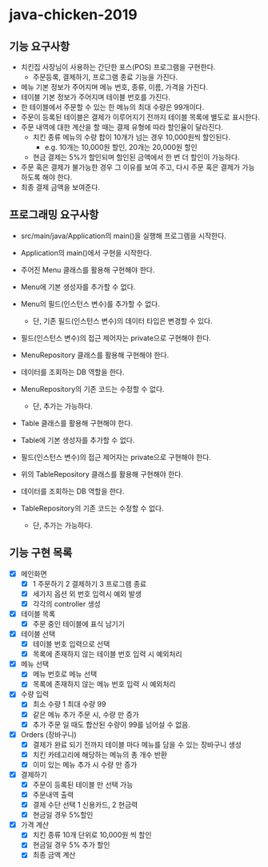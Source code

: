 # java-chicken-2019

## 기능 요구사항
- 치킨집 사장님이 사용하는 간단한 포스(POS) 프로그램을 구현한다.   
    - 주문등록, 결제하기, 프로그램 종료 기능을 가진다.
- 메뉴 기본 정보가 주어지며 메뉴 번호, 종류, 이름, 가격을 가진다.
- 테이블 기본 정보가 주어지며 테이블 번호를 가진다.
- 한 테이블에서 주문할 수 있는 한 메뉴의 최대 수량은 99개이다.
- 주문이 등록된 테이블은 결제가 이루어지기 전까지 테이블 목록에 별도로 표시한다.
- 주문 내역에 대한 계산을 할 때는 결제 유형에 따라 할인율이 달라진다.
    - 치킨 종류 메뉴의 수량 합이 10개가 넘는 경우 10,000원씩 할인된다.
        - e.g. 10개는 10,000원 할인, 20개는 20,000원 할인
    - 현금 결제는 5%가 할인되며 할인된 금액에서 한 번 더 할인이 가능하다.
- 주문 혹은 결제가 불가능한 경우 그 이유를 보여 주고, 다시 주문 혹은 결제가 가능하도록 해야 한다. 
- 최종 결제 금액을 보여준다.


## 프로그래밍 요구사항
- src/main/java/Application의 main()을 실행해 프로그램을 시작한다. 
- Application의 main()에서 구현을 시작한다.
- 주어진 Menu 클래스를 활용해 구현해야 한다. 
- Menu에 기본 생성자를 추가할 수 없다. 
- Menu의 필드(인스턴스 변수)를 추가할 수 없다.
    - 단, 기존 필드(인스턴스 변수)의 데이터 타입은 변경할 수 있다. 
- 필드(인스턴스 변수)의 접근 제어자는 private으로 구현해야 한다.

- MenuRepository 클래스를 활용해 구현해야 한다. 
- 데이터를 조회하는 DB 역할을 한다. 
- MenuRepository의 기존 코드는 수정할 수 없다.
    - 단, 추가는 가능하다.
    
- Table 클래스를 활용해 구현해야 한다.
- Table에 기본 생성자를 추가할 수 없다.
- 필드(인스턴스 변수)의 접근 제어자는 private으로 구현해야 한다.

- 위의 TableRepository 클래스를 활용해 구현해야 한다. 
- 데이터를 조회하는 DB 역할을 한다. 
- TableRepository의 기존 코드는 수정할 수 없다.
    - 단, 추가는 가능하다.
    
    
## 기능 구현 목록
- [x] 메인화면
    - [x] 1 주문하기 2 결제하기 3 프로그램 종료
    - [x] 세가지 옵션 외 번호 입력시 예외 발생
    - [x] 각각의 controller 생성
- [x] 테이블 목록
    - [x] 주문 중인 테이블에 표식 남기기
- [x] 테이블 선택
    - [x] 테이블 번호 입력으로 선택
    - [x] 목록에 존재하지 않는 테이블 번호 입력 시 예외처리
- [x] 메뉴 선택
    - [x] 메뉴 번호로 메뉴 선택
    - [x] 목록에 존재하지 않는 메뉴 번호 입력 시 예외처리
- [x] 수량 입력
    - [x] 최소 수량 1 최대 수량 99
    - [x] 같은 메뉴 추가 주문 시, 수량 만 증가
    - [x] 추가 주문 일 때도 합산된 수량이 99를 넘어설 수 없음.
- [x] Orders (장바구니)
    - [x] 결제가 완료 되기 전까지 테이블 마다 메뉴를 담을 수 있는 장바구니 생성
    - [x] 치킨 카테고리에 해당하는 메뉴의 총 개수 반환
    - [x] 이미 있는 메뉴 추가 시 수량 만 증가
- [x] 결제하기
    - [x] 주문이 등록된 테이블 만 선택 가능
    - [x] 주문내역 출력
    - [x] 결제 수단 선택 1 신용카드, 2 현금력
    - [x] 현금일 경우 5%할인
- [x] 가격 계산 
    - [x] 치킨 종류 10개 단위로 10,000원 씩 할인
    - [x] 현금일 경우 5% 추가 할인
    - [x] 최종 금액 계산
